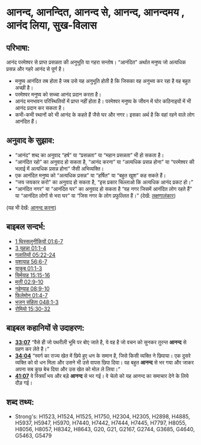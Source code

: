 # आनन्द, आनन्दित, आनन्द से, आनन्द, आनन्दमय , आनंद लिया, सुख-विलास #

## परिभाषा: ##

आनंद परमेश्वर से प्राप्त प्रसन्नता की अनुभूति या गहरा सन्तोष। “आनंदित” अर्थात मनुष्य जो अत्यधिक प्रसन्न और गहरे आनंद से पूर्ण है।

* मनुष्य आनंदित तब होता है जब उसे यह अनुभूति होती है कि जिसका वह अनुभव कर रहा है वह बहुत अच्छी है। 
* परमेश्वर मनुष्य को सच्चा आनंद प्रदान करता है।
* आनंद मनभावन परिस्थितियों में प्राप्त नहीं होता है। परमेश्वर मनुष्य के जीवन में घोर कठिनाइयों में भी आनंद प्रदान कर सकता है।
* कभी-कभी स्थानों को भी आनंद के कहते हैं जैसे घर और नगर। इसका अर्थ है कि वहां रहने वाले लोग आनंदित हैं।

## अनुवाद के सुझाव: ##

* “आनंद” शब्द का अनुवाद “हर्ष” या “प्रसन्नता” या “महान प्रसन्नता” भी हो सकता है।
* “आनंदित रहो” का अनुवाद हो सकता है, “आनंद करना” या “अत्यधिक प्रसन्न होना” या “परमेश्वर की भलाई में अत्यधिक प्रसन्न होना” जैसी अभिव्यक्ति।
* एक आनंदित मनुष्य को “अत्यधिक प्रसन्न” या “हर्षित” या “बहुत खुश” कह सकते हैं।
* “जय जयकार करो” का अनुवाद हो सकता है, “इस प्रकार चिल्लाओ कि अत्यधिक आनंद प्रकट हो।”
* “आनंदित नगर” या “आनंदित घर” का अनुवाद हो सकता है “वह नगर जिसमें आनंदित लोग रहते हैं” या “आनंदित लोगों से भरा घर” या “जिस नगर के लोग प्रफुल्लित हैं।” (देखें: [लक्षणालंकार](rc://hi/ta/man/translate/figs-metonymy))

(यह भी देखें: [आनन्द करना](../other/rejoice.md))

## बाइबल सन्दर्भ: ##

* [1 थिस्सलुनीकियों 01:6-7](rc://hi/tn/help/1th/01/06)
* [3 यूहन्ना 01:1-4](rc://hi/tn/help/3jn/01/01)
* [गलातियों 05:22-24](rc://hi/tn/help/gal/05/22)
* [यशायाह 56:6-7](rc://hi/tn/help/isa/56/06)
* [याकूब 01:1-3](rc://hi/tn/help/jas/01/01)
* [यिर्मयाह 15:15-16](rc://hi/tn/help/jer/15/15)
* [मत्ती 02:9-10](rc://hi/tn/help/mat/02/09)
* [नहेम्याह 08:9-10](rc://hi/tn/help/neh/08/09)
* [फिलेमोन 01:4-7](rc://hi/tn/help/phm/01/04)
* [भजन संहिता 048:1-3](rc://hi/tn/help/psa/048/001)
* [रोमियो 15:30-32](rc://hi/tn/help/rom/15/30)

## बाइबल कहानियों से उदाहरण: ##

* __[33:07](rc://hi/tn/help/obs/33/07)__ “वैसे ही जो पथरीली भूमि पर बोए जाते है, ये वह है जो वचन को सुनकर तुरन्त __आनन्द__ से ग्रहण कर लेते है।”
* __[34:04](rc://hi/tn/help/obs/34/04)__ “स्वर्ग का राज्य खेत में छिपे हुए धन के समान है, जिसे किसी व्यक्ति ने छिपाया। एक दुसरे व्यक्ति को वो धन मिला और उसने भी उसे वापस छिपा दिया। वह बहुत __आनन्द__ से भर गया और जाकर अपना सब कुछ बेच दिया और उस खेत को मोल ले लिया।”
* __[41:07](rc://hi/tn/help/obs/41/07)__ वे स्त्रियाँ भय और बड़े __आनन्द__ से भर गई। वे चेलो को यह आनन्द का समाचार देने के लिये दौड़ गई।

## शब्द तथ्य: ##

* Strong's: H1523, H1524, H1525, H1750, H2304, H2305, H2898, H4885, H5937, H5947, H5970, H7440, H7442, H7444, H7445, H7797, H8055, H8056, H8057, H8342, H8643, G20, G21, G2167, G2744, G3685, G4640, G5463, G5479
